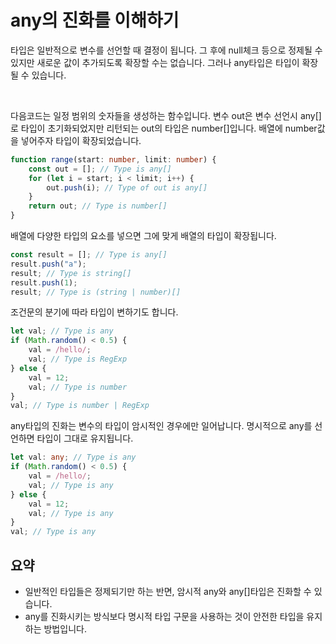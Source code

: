 # any의 진화를 이해하기

타입은 일반적으로 변수를 선언할 때 결정이 됩니다. 그 후에 null체크 등으로 정제될 수 있지만 새로운 값이 추가되도록 확장할 수는 없습니다.
그러나 any타입은 타입이 확장될 수 있습니다.

</br>

다음코드는 일정 범위의 숫자들을 생성하는 함수입니다.
변수 out은 변수 선언시 any[]로 타입이 초기화되었지만 리턴되는 out의 타입은 number[]입니다. 배열에 number값을 넣어주자 타입이 확장되었습니다.

```ts
function range(start: number, limit: number) {
	const out = []; // Type is any[]
	for (let i = start; i < limit; i++) {
		out.push(i); // Type of out is any[]
	}
	return out; // Type is number[]
}
```

배열에 다양한 타입의 요소를 넣으면 그에 맞게 배열의 타입이 확장됩니다.

```ts
const result = []; // Type is any[]
result.push("a");
result; // Type is string[]
result.push(1);
result; // Type is (string | number)[]
```

조건문의 분기에 따라 타입이 변하기도 합니다.

```ts
let val; // Type is any
if (Math.random() < 0.5) {
	val = /hello/;
	val; // Type is RegExp
} else {
	val = 12;
	val; // Type is number
}
val; // Type is number | RegExp
```

any타입의 진화는 변수의 타입이 암시적인 경우에만 일어납니다. 명시적으로 any를 선언하면 타입이 그대로 유지됩니다.

```ts
let val: any; // Type is any
if (Math.random() < 0.5) {
	val = /hello/;
	val; // Type is any
} else {
	val = 12;
	val; // Type is any
}
val; // Type is any
```

## 요약

- 일반적인 타입들은 정제되기만 하는 반면, 암시적 any와 any[]타입은 진화할 수 있습니다.
- any를 진화시키는 방식보다 명시적 타입 구문을 사용하는 것이 안전한 타입을 유지하는 방법입니다.
